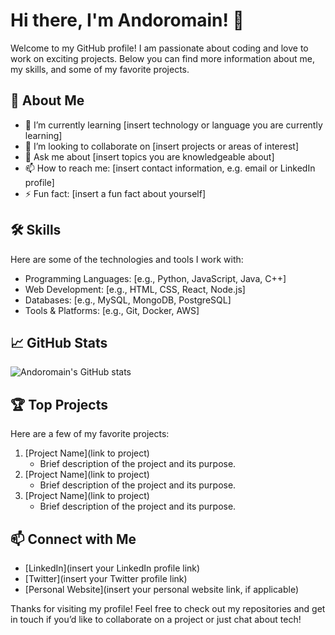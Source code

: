 # Hi there, I'm Andoromain! 👋

Welcome to my GitHub profile! I am passionate about coding and love to work on exciting projects. Below you can find more information about me, my skills, and some of my favorite projects.

## 🚀 About Me

- 🌱 I’m currently learning [insert technology or language you are currently learning]
- 👯 I’m looking to collaborate on [insert projects or areas of interest]
- 💬 Ask me about [insert topics you are knowledgeable about]
- 📫 How to reach me: [insert contact information, e.g. email or LinkedIn profile]
- ⚡ Fun fact: [insert a fun fact about yourself]

## 🛠️ Skills

Here are some of the technologies and tools I work with:

- Programming Languages: [e.g., Python, JavaScript, Java, C++]
- Web Development: [e.g., HTML, CSS, React, Node.js]
- Databases: [e.g., MySQL, MongoDB, PostgreSQL]
- Tools & Platforms: [e.g., Git, Docker, AWS]

## 📈 GitHub Stats

![Andoromain's GitHub stats](https://github-readme-stats.vercel.app/api?username=Andoromain&show_icons=true&theme=radical)

## 🏆 Top Projects

Here are a few of my favorite projects:

1. [Project Name](link to project)
   - Brief description of the project and its purpose.
2. [Project Name](link to project)
   - Brief description of the project and its purpose.
3. [Project Name](link to project)
   - Brief description of the project and its purpose.

## 📫 Connect with Me

- [LinkedIn](insert your LinkedIn profile link)
- [Twitter](insert your Twitter profile link)
- [Personal Website](insert your personal website link, if applicable)

Thanks for visiting my profile! Feel free to check out my repositories and get in touch if you’d like to collaborate on a project or just chat about tech!
